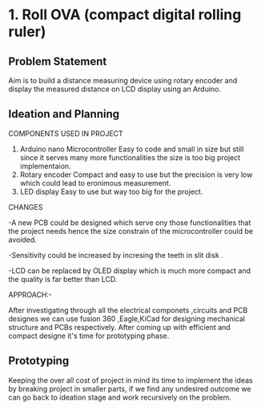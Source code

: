 # 1. Roll OVA (compact digital rolling ruler)
## Problem Statement
Aim is to build a distance measuring device using rotary encoder and display the measured distance on LCD display using an Arduino.

## Ideation and Planning
COMPONENTS USED IN PROJECT

1. Arduino nano Microcontroller
Easy to code and small in size but still since it serves many more functionalities the size is too big project implementaion.
2. Rotary encoder 
Compact and easy to use but the precision is very low which could lead to eronimous measurement.
3. LED display
Easy to use but way too big for the project.

CHANGES

-A new PCB could be designed which serve ony those functionalities that the project needs hence the size constrain of the microcontroller could be avoided.

-Sensitivity could be increased by incresing the teeth in slit disk .

-LCD can be replaced by OLED display which is much more compact and the quality is far better than LCD.

APPROACH:-

After investigating through all the electrical componets ,circuits and PCB designes we can use fusion 360 ,Eagle,KiCad for designing mechanical structure and PCBs respectively. After coming up with efficient and compact designe it's time for prototyping phase.

## Prototyping
Keeping the over all cost of project in mind its time to implement the ideas by breaking project in smaller parts, if we find any undesired outcome we can go back to ideation stage and work recursively on the problem.
